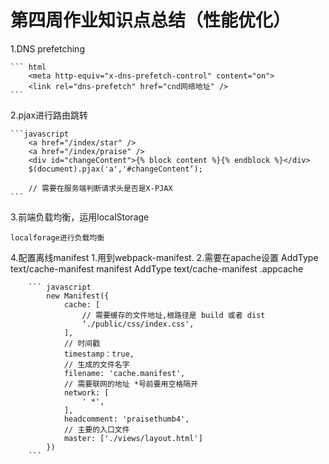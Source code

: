 # 第四周作业知识点总结（性能优化）

1.DNS prefetching

    ``` html
        <meta http-equiv="x-dns-prefetch-control" content="on">
        <link rel="dns-prefetch" href="cnd网络地址" />
    ```

2.pjax进行路由跳转

    ```javascript
        <a href="/index/star" />
        <a href="/index/praise" />
        <div id="changeContent">{% block content %}{% endblock %}</div>
        $(document).pjax('a','#changeContent’);

        // 需要在服务端判断请求头是否是X-PJAX
    ```

3.前端负载均衡，运用localStorage

    localforage进行负载均衡

4.配置离线manifest
    1.用到webpack-manifest.
    2.需要在apache设置
        AddType text/cache-manifest manifest
        AddType text/cache-manifest .appcache

        ``` javascript
            new Manifest({
                cache: [
                    // 需要缓存的文件地址,根路径是 build 或者 dist
                    ‘./public/css/index.css',
                ],
                // 时间戳
                timestamp：true,
                // 生成的文件名字
                filename: 'cache.manifest',
                // 需要联网的地址 *号前要用空格隔开
                network: [
                    ' *',
                ],
                headcomment: 'praisethumb4',
                // 主要的入口文件
                master: ['./views/layout.html']
            })
        ```